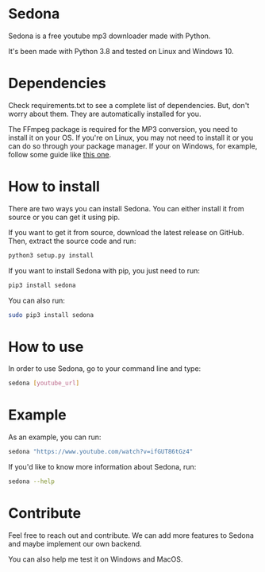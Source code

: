 # Sedona
Sedona is a free youtube mp3 downloader made with Python.

It's been made with Python 3.8 and tested on Linux and Windows 10.

# Dependencies
Check requirements.txt to see a complete list of dependencies. But, don't worry about them. They are automatically installed for you.

The FFmpeg package is required for the MP3 conversion, you need to install it on your OS. If you're on Linux, you may not need to install it or you can do so through your package manager. If your on Windows, for example, follow some guide like [this one](https://www.wikihow.com/Install-FFmpeg-on-Windows).

# How to install
There are two ways you can install Sedona. You can either install it from source or you can get it using pip.

If you want to get it from source, download the latest release on GitHub. Then, extract the source code and run:
```bash
python3 setup.py install
```

If you want to install Sedona with pip, you just need to run:
```bash
pip3 install sedona
```

You can also run:
```bash
sudo pip3 install sedona
```

# How to use
In order to use Sedona, go to your command line and type:
```bash
sedona [youtube_url]
```

# Example
As an example, you can run:
```bash
sedona "https://www.youtube.com/watch?v=ifGUT86tGz4"
```

If you'd like to know more information about Sedona, run:
```bash
sedona --help
```

# Contribute
Feel free to reach out and contribute. We can add more features to Sedona and maybe implement our own backend.

You can also help me test it on Windows and MacOS.
